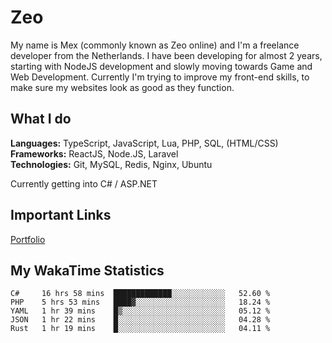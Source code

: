 # Zeo
My name is Mex (commonly known as Zeo online) and I'm a freelance developer from the Netherlands. I have been developing for almost 2 years, starting with NodeJS development and slowly moving towards Game and Web Development. Currently I'm trying to improve my front-end skills, to make sure my websites look as good as they function.

## What I do
**Languages:** TypeScript, JavaScript, Lua, PHP, SQL, (HTML/CSS)<br/>
**Frameworks:** ReactJS, Node.JS, Laravel<br/>
**Technologies:** Git, MySQL, Redis, Nginx, Ubuntu<br/>

Currently getting into C# / ASP.NET

## Important Links
[Portfolio](https://zeodev.cc)

## My WakaTime Statistics
<!--START_SECTION:waka-->
```text
C#     16 hrs 58 mins  █████████████░░░░░░░░░░░░   52.60 % 
PHP    5 hrs 53 mins   ████▓░░░░░░░░░░░░░░░░░░░░   18.24 % 
YAML   1 hr 39 mins    █▒░░░░░░░░░░░░░░░░░░░░░░░   05.12 % 
JSON   1 hr 22 mins    █░░░░░░░░░░░░░░░░░░░░░░░░   04.28 % 
Rust   1 hr 19 mins    █░░░░░░░░░░░░░░░░░░░░░░░░   04.11 % 
```
<!--END_SECTION:waka-->
